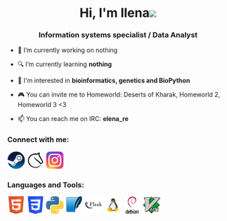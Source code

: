 <h1 align="center">Hi, I'm Ilena</a><img src="https://github.com/blackcater/blackcater/raw/main/images/Hi.gif" height="32"/></h1>
<h3 align="center">Information systems specialist / Data Analyst</h3>

- 🔭 I’m currently working on nothing

- 🔍 I’m currently learning <b>nothing</b>

- 🧬 I'm interested in <b>bioinformatics, genetics and BioPython</b>

- 🎮 You can invite me to Homeworld: Deserts of Kharak, Homeworld 2, Homeworld 3 <3

- 📫 You can reach me on IRC: <b>elena_re</b>

<h3>Connect with me:</h3>
<div>
  <a href = "https://steamcommunity.com/id/riful_re/" rel="nofollow"> <img src = "https://github.com/elenaperadze/elenaperadze/blob/main/icons/Steam_icon_logo.png" style="max-width: 100%;" width="40" height="40"></a>
  <a href = "https://lichess.org/@/riful_re" rel="nofollow"> <img src = "https://github.com/elenaperadze/elenaperadze/blob/main/icons/Lichess_Logo_2019.png" style="max-width: 100%;" width="40" height="40"></a>
  <a href = "https://www.instagram.com/ilena_reee/" rel="nofollow"> <img src = "https://github.com/elenaperadze/elenaperadze/blob/main/icons/Instagram_logo_2016.png" style="max-width: 100%;" width="40" height="40"></a>
</div>

<h3>Languages and Tools:</h3>
  <a href = "https://www.w3schools.com/html/default.asp" rel="nofollow"> <img src = "https://github.com/elenaperadze/elenaperadze/blob/main/icons/HTML5.svg" style="max-width: 100%;" width="40" height="40"></a>
  <a href = "https://www.w3schools.com/css/" rel="nofollow"> <img src = "https://github.com/elenaperadze/elenaperadze/blob/main/icons/CSS3.svg" style="max-width: 100%;" width="40" height="40"></a>
  <a href = "https://www.python.org/" rel="nofollow"> <img src = "https://github.com/elenaperadze/elenaperadze/blob/main/icons/python.svg" style="max-width: 100%;" width="40" height="40"></a>
    <a href = "https://docs.python.org/3/library/sqlite3.html" rel="nofollow"> <img src = "https://github.com/elenaperadze/elenaperadze/blob/main/icons/sqlite-original.svg" style="max-width: 100%;" width="40" height="40"></a>
  <a href = "https://flask.palletsprojects.com/en/2.3.x/" rel="nofollow"> <img src = "https://github.com/elenaperadze/elenaperadze/blob/main/icons/flask-original-wordmark.svg" style="max-width: 100%;" width="40" height="40"></a>
  <a href = "https://www.linux.org/" rel="nofollow"> <img src = "https://github.com/elenaperadze/elenaperadze/blob/main/icons/flat_linux.svg" style="max-width: 100%;" width="40" height="40"></a>
  <a href = "https://www.debian.org/index.en.html" rel="nofollow"> <img src = "https://github.com/elenaperadze/elenaperadze/blob/main/icons/debian-original-wordmark.svg" style="max-width: 100%;" width="40" height="40"></a>
  <a href = " " rel="nofollow"> <img src = "https://github.com/elenaperadze/elenaperadze/blob/main/icons/vim-original.svg" style="max-width: 100%;" width="40" height="40"></a>
</div>
